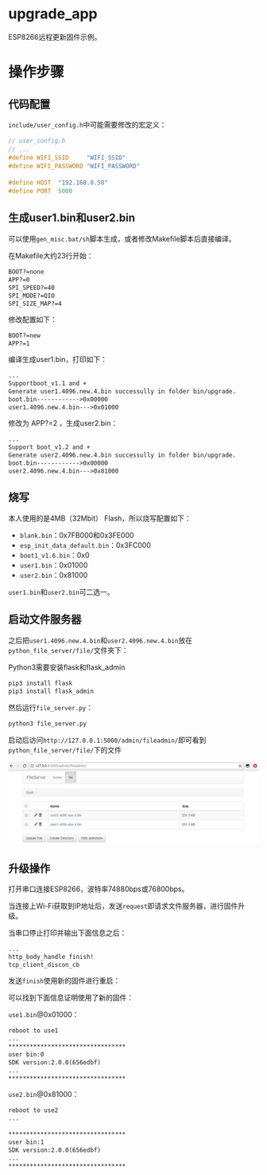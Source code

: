 # upgrade_app

ESP8266远程更新固件示例。

# 操作步骤

## 代码配置

`include/user_config.h`中可能需要修改的宏定义：

```C
// user_config.h
// ...
#define WIFI_SSID     "WIFI_SSID"
#define WIFI_PASSWORD "WIFI_PASSWORD"

#define HOST  "192.168.0.50"
#define PORT  5000
```



## 生成user1.bin和user2.bin

可以使用`gen_misc.bat/sh`脚本生成，或者修改Makefile脚本后直接编译。

在Makefile大约23行开始：

```
BOOT?=none
APP?=0
SPI_SPEED?=40
SPI_MODE?=QIO
SPI_SIZE_MAP?=4
```

修改配置如下：

```
BOOT?=new
APP?=1
```

编译生成user1.bin，打印如下：

```
...
Supportboot_v1.1 and +
Generate user1.4096.new.4.bin successully in folder bin/upgrade.
boot.bin------------>0x00000
user1.4096.new.4.bin--->0x01000
```

修改为 APP?=2 ，生成user2.bin：

```
...
Support boot_v1.2 and +
Generate user2.4096.new.4.bin successully in folder bin/upgrade.
boot.bin------------>0x00000
user2.4096.new.4.bin--->0x81000
```

## 烧写

本人使用的是4MB（32Mbit） Flash，所以烧写配置如下：

- `blank.bin`：0x7FB000和0x3FE000
- `esp_init_data_default.bin`：0x3FC000
- `boot1_v1.6.bin`：0x0
- `user1.bin`：0x01000
- `user2.bin`：0x81000

`user1.bin`和`user2.bin`可二选一。

## 启动文件服务器

之后把`user1.4096.new.4.bin`和`user2.4096.new.4.bin`放在`python_file_server/file/`文件夹下：

Python3需要安装flask和flask_admin

```sh
pip3 install flask
pip3 install flask_admin
```

然后运行`file_server.py`：

```sh
python3 file_server.py
```

启动后访问`http://127.0.0.1:5000/admin/fileadmin/`即可看到`python_file_server/file/`下的文件

![file_server](screenshot/file_server.jpg)

## 升级操作

打开串口连接ESP8266，波特率74880bps或76800bps。

当连接上Wi-Fi获取到IP地址后，发送`request`即请求文件服务器，进行固件升级。

当串口停止打印并输出下面信息之后：

```
...
http_body_handle finish!
tcp_client_discon_cb
```

发送`finish`使用新的固件进行重启：

可以找到下面信息证明使用了新的固件：

`use1.bin`@0x01000：

```
reboot to use1
...
*********************************
user bin:0
SDK version:2.0.0(656edbf)
...
*********************************
```

`use2.bin`@0x81000：

```
reboot to use2
...

*********************************
user bin:1
SDK version:2.0.0(656edbf)
...
*********************************
```

